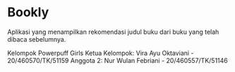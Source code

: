 # Bookly
Aplikasi yang menampilkan rekomendasi judul buku dari buku yang telah dibaca sebelumnya.

Kelompok Powerpuff Girls
Ketua Kelompok: Vira Ayu Oktaviani - 20/460570/TK/51159
Anggota 2: Nur Wulan Febriani - 20/460557/TK/51146